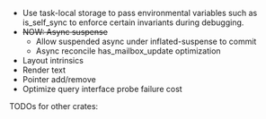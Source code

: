 - Use task-local storage to pass environmental variables such as is_self_sync to enforce certain invariants during debugging.
- ~~NOW: Async suspense~~
    - Allow suspended async under inflated-suspense to commit
    - Async reconcile has_mailbox_update optimization
- Layout intrinsics
- Render text
- Pointer add/remove
- Optimize query interface probe failure cost


TODOs for other crates:
